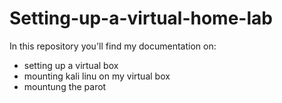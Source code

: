 # Setting-up-a-virtual-home-lab
In this repository you'll find my documentation on:
- setting up a virtual box
- mounting kali linu on my virtual box
- mountung the parot
